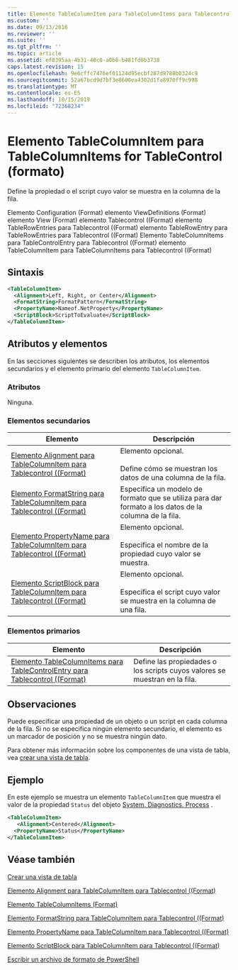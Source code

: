 ```yaml
---
title: Elemento TableColumnItem para TableColumnItems para Tablecontrol ((Format) | Microsoft Docs
ms.custom: ''
ms.date: 09/13/2016
ms.reviewer: ''
ms.suite: ''
ms.tgt_pltfrm: ''
ms.topic: article
ms.assetid: ef8395aa-4b31-48c0-a0b8-b481fd0b3738
caps.latest.revision: 15
ms.openlocfilehash: 9e6cffc7476ef01124d95ecbf287d9788b0324c9
ms.sourcegitcommit: 52a67bcd9d7bf3e8600ea4302d1fa8970ff9c998
ms.translationtype: MT
ms.contentlocale: es-ES
ms.lasthandoff: 10/15/2019
ms.locfileid: "72368234"
---
```

# <a name="tablecolumnitem-element-for-tablecolumnitems-for-tablecontrol-format"></a>Elemento TableColumnItem para TableColumnItems for TableControl (formato)

Define la propiedad o el script cuyo valor se muestra en la columna de la fila.

Elemento Configuration (Format) elemento ViewDefinitions (Format) elemento View (Format) elemento Tablecontrol ((Format) elemento TableRowEntries para Tablecontrol ((Format) elemento TableRowEntry para TableRowEntries para Tablecontrol ((Format) Elemento TableColumnItems para TableControlEntry para Tablecontrol ((Format) elemento TableColumnItem para TableColumnItems para Tablecontrol ((Format)

## <a name="syntax"></a>Sintaxis

```xml
<TableColumnItem>
  <Alignment>Left, Right, or Center</Alignment>
  <FormatString>FormatPattern</FormatString>
  <PropertyName>Nameof.NetProperty</PropertyName>
  <ScriptBlock>ScriptToEvaluate</ScriptBlock>
</TableColumnItem>
```

## <a name="attributes-and-elements"></a>Atributos y elementos

En las secciones siguientes se describen los atributos, los elementos secundarios y el elemento primario del elemento `TableColumnItem`.

### <a name="attributes"></a>Atributos

Ninguna.

### <a name="child-elements"></a>Elementos secundarios

|Elemento|Descripción|
|-------------|-----------------|
|[Elemento Alignment para TableColumnItem para Tablecontrol ((Format)](./alignment-element-for-tablecolumnitem-for-tablecontrol-format.md)|Elemento opcional.<br /><br /> Define cómo se muestran los datos de una columna de la fila.|
|[Elemento FormatString para TableColumnItem para Tablecontrol ((Format)](./formatstring-element-for-tablecolumnitem-for-tablecontrol-format.md)|Especifica un modelo de formato que se utiliza para dar formato a los datos de la columna de la fila.|
|[Elemento PropertyName para TableColumnItem para Tablecontrol ((Format)](./propertyname-element-for-tablecolumnitem-for-tablecontrol-format.md)|Elemento opcional.<br /><br /> Especifica el nombre de la propiedad cuyo valor se muestra.|
|[Elemento ScriptBlock para TableColumnItem para Tablecontrol ((Format)](./scriptblock-element-for-tablecolumnitem-for-tablecontrol-format.md)|Elemento opcional.<br /><br /> Especifica el script cuyo valor se muestra en la columna de una fila.|

### <a name="parent-elements"></a>Elementos primarios

|Elemento|Descripción|
|-------------|-----------------|
|[Elemento TableColumnItems para TableControlEntry para Tablecontrol ((Format)](./tablecolumnitems-element-for-tablerowentry-for-tablecontrol-format.md)|Define las propiedades o los scripts cuyos valores se muestran en la fila.|

## <a name="remarks"></a>Observaciones

Puede especificar una propiedad de un objeto o un script en cada columna de la fila. Si no se especifica ningún elemento secundario, el elemento es un marcador de posición y no se muestra ningún dato.

Para obtener más información sobre los componentes de una vista de tabla, vea [crear una vista de tabla](./creating-a-table-view.md).

## <a name="example"></a>Ejemplo

En este ejemplo se muestra un elemento `TableColumnItem` que muestra el valor de la propiedad `Status` del objeto [System. Diagnostics. Process](/dotnet/api/System.Diagnostics.Process) .

```xml
<TableColumnItem>
   <Alignment>Centered</Alignment>
  <PropertyName>Status</PropertyName>
</TableColumnItem>

```

## <a name="see-also"></a>Véase también

[Crear una vista de tabla](./creating-a-table-view.md)

[Elemento Alignment para TableColumnItem para Tablecontrol ((Format)](./alignment-element-for-tablecolumnitem-for-tablecontrol-format.md)

[Elemento TableColumnItems (Format)](./tablecolumnitems-element-for-tablerowentry-for-tablecontrol-format.md)

[Elemento FormatString para TableColumnItem para Tablecontrol ((Format)](./formatstring-element-for-tablecolumnitem-for-tablecontrol-format.md)

[Elemento PropertyName para TableColumnItem para Tablecontrol ((Format)](./propertyname-element-for-tablecolumnitem-for-tablecontrol-format.md)

[Elemento ScriptBlock para TableColumnItem para Tablecontrol ((Format)](./scriptblock-element-for-tablecolumnitem-for-tablecontrol-format.md)

[Escribir un archivo de formato de PowerShell](./writing-a-powershell-formatting-file.md)
